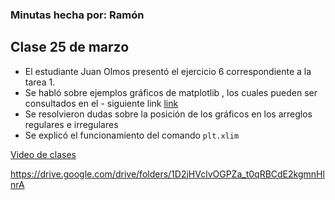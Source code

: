### Minutas hecha por: Ramón

## Clase 25 de marzo

- El estudiante Juan Olmos presentó el ejercicio 6 correspondiente a la tarea 1.
- Se habló sobre ejemplos gráficos de matplotlib , los cuales pueden ser consultados en el -  siguiente link [link](https://matplotlib.org/2.0.2/gallery.html) 
- Se resolvieron dudas sobre la posición de los gráficos en los arreglos regulares e irregulares 
- Se explicó el funcionamiento del comando `plt.xlim`


[Video de clases](https://drive.google.com/drive/folders/1D2jHVclvOGPZa_t0qRBCdE2kgmnHlnrA)





https://drive.google.com/drive/folders/1D2jHVclvOGPZa_t0qRBCdE2kgmnHlnrA




